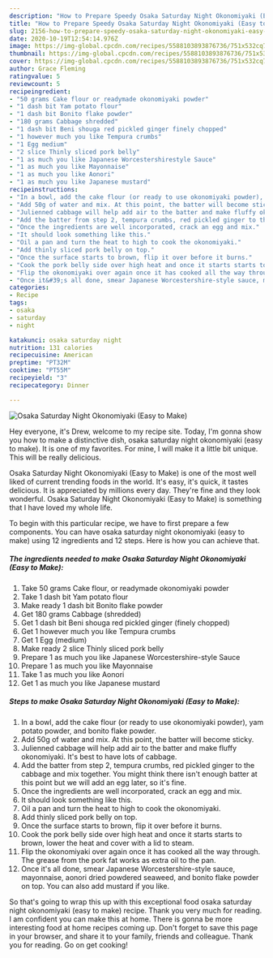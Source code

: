 ```yaml
---
description: "How to Prepare Speedy Osaka Saturday Night Okonomiyaki (Easy to Make)"
title: "How to Prepare Speedy Osaka Saturday Night Okonomiyaki (Easy to Make)"
slug: 2156-how-to-prepare-speedy-osaka-saturday-night-okonomiyaki-easy-to-make
date: 2020-10-19T12:54:14.976Z
image: https://img-global.cpcdn.com/recipes/5588103893876736/751x532cq70/osaka-saturday-night-okonomiyaki-easy-to-make-recipe-main-photo.jpg
thumbnail: https://img-global.cpcdn.com/recipes/5588103893876736/751x532cq70/osaka-saturday-night-okonomiyaki-easy-to-make-recipe-main-photo.jpg
cover: https://img-global.cpcdn.com/recipes/5588103893876736/751x532cq70/osaka-saturday-night-okonomiyaki-easy-to-make-recipe-main-photo.jpg
author: Grace Fleming
ratingvalue: 5
reviewcount: 5
recipeingredient:
- "50 grams Cake flour or readymade okonomiyaki powder"
- "1 dash bit Yam potato flour"
- "1 dash bit Bonito flake powder"
- "180 grams Cabbage shredded"
- "1 dash bit Beni shouga red pickled ginger finely chopped"
- "1 however much you like Tempura crumbs"
- "1 Egg medium"
- "2 slice Thinly sliced pork belly"
- "1 as much you like Japanese Worcestershirestyle Sauce"
- "1 as much you like Mayonnaise"
- "1 as much you like Aonori"
- "1 as much you like Japanese mustard"
recipeinstructions:
- "In a bowl, add the cake flour (or ready to use okonomiyaki powder), yam potato powder, and bonito flake powder."
- "Add 50g of water and mix. At this point, the batter will become sticky."
- "Julienned cabbage will help add air to the batter and make fluffy okonomiyaki. It&#39;s best to have lots of cabbage."
- "Add the batter from step 2, tempura crumbs, red pickled ginger to the cabbage and mix together. You might think there isn&#39;t enough batter at this point but we will add an egg later, so it&#39;s fine."
- "Once the ingredients are well incorporated, crack an egg and mix."
- "It should look something like this."
- "Oil a pan and turn the heat to high to cook the okonomiyaki."
- "Add thinly sliced pork belly on top."
- "Once the surface starts to brown, flip it over before it burns."
- "Cook the pork belly side over high heat and once it starts starts to brown, lower the heat and cover with a lid to steam."
- "Flip the okonomiyaki over again once it has cooked all the way through. The grease from the pork fat works as extra oil to the pan."
- "Once it&#39;s all done, smear Japanese Worcestershire-style sauce, mayonnaise, aonori dried powdered seaweed, and bonito flake powder on top. You can also add mustard if you like."
categories:
- Recipe
tags:
- osaka
- saturday
- night

katakunci: osaka saturday night 
nutrition: 131 calories
recipecuisine: American
preptime: "PT32M"
cooktime: "PT55M"
recipeyield: "3"
recipecategory: Dinner

---
```



![Osaka Saturday Night Okonomiyaki (Easy to Make)](https://img-global.cpcdn.com/recipes/5588103893876736/751x532cq70/osaka-saturday-night-okonomiyaki-easy-to-make-recipe-main-photo.jpg)

Hey everyone, it's Drew, welcome to my recipe site. Today, I'm gonna show you how to make a distinctive dish, osaka saturday night okonomiyaki (easy to make). It is one of my favorites. For mine, I will make it a little bit unique. This will be really delicious.



Osaka Saturday Night Okonomiyaki (Easy to Make) is one of the most well liked of current trending foods in the world. It's easy, it's quick, it tastes delicious. It is appreciated by millions every day. They're fine and they look wonderful. Osaka Saturday Night Okonomiyaki (Easy to Make) is something that I have loved my whole life.


To begin with this particular recipe, we have to first prepare a few components. You can have osaka saturday night okonomiyaki (easy to make) using 12 ingredients and 12 steps. Here is how you can achieve that.

<!--inarticleads1-->

##### The ingredients needed to make Osaka Saturday Night Okonomiyaki (Easy to Make):

1. Take 50 grams Cake flour, or readymade okonomiyaki powder
1. Take 1 dash bit Yam potato flour
1. Make ready 1 dash bit Bonito flake powder
1. Get 180 grams Cabbage (shredded)
1. Get 1 dash bit Beni shouga red pickled ginger (finely chopped)
1. Get 1 however much you like Tempura crumbs
1. Get 1 Egg (medium)
1. Make ready 2 slice Thinly sliced pork belly
1. Prepare 1 as much you like Japanese Worcestershire-style Sauce
1. Prepare 1 as much you like Mayonnaise
1. Take 1 as much you like Aonori
1. Get 1 as much you like Japanese mustard




<!--inarticleads2-->

##### Steps to make Osaka Saturday Night Okonomiyaki (Easy to Make):

1. In a bowl, add the cake flour (or ready to use okonomiyaki powder), yam potato powder, and bonito flake powder.
1. Add 50g of water and mix. At this point, the batter will become sticky.
1. Julienned cabbage will help add air to the batter and make fluffy okonomiyaki. It&#39;s best to have lots of cabbage.
1. Add the batter from step 2, tempura crumbs, red pickled ginger to the cabbage and mix together. You might think there isn&#39;t enough batter at this point but we will add an egg later, so it&#39;s fine.
1. Once the ingredients are well incorporated, crack an egg and mix.
1. It should look something like this.
1. Oil a pan and turn the heat to high to cook the okonomiyaki.
1. Add thinly sliced pork belly on top.
1. Once the surface starts to brown, flip it over before it burns.
1. Cook the pork belly side over high heat and once it starts starts to brown, lower the heat and cover with a lid to steam.
1. Flip the okonomiyaki over again once it has cooked all the way through. The grease from the pork fat works as extra oil to the pan.
1. Once it&#39;s all done, smear Japanese Worcestershire-style sauce, mayonnaise, aonori dried powdered seaweed, and bonito flake powder on top. You can also add mustard if you like.




So that's going to wrap this up with this exceptional food osaka saturday night okonomiyaki (easy to make) recipe. Thank you very much for reading. I am confident you can make this at home. There is gonna be more interesting food at home recipes coming up. Don't forget to save this page in your browser, and share it to your family, friends and colleague. Thank you for reading. Go on get cooking!
